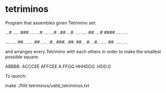 # tetriminos

Program that assembles given Tetrimino set:

...#  ....  .###  ....
...#  ....  ...#  ..##
...#  ....  ....  .##.
...#  ####  ....  ....

....  ....  ##..  ....
.##.  ....  .#..  ###.
.##.  ##..  .#..  .#..
....  .##.  ....  ....


and arranges every Tetrimino with each others in order to make
the smallest possible square:

ABBBB.
ACCCEE
AFFCEE
A.FFGG
HHHDDG
.HDD.G

To launch:

make
./fillit tetriminos/valid_tetriminos.txt
